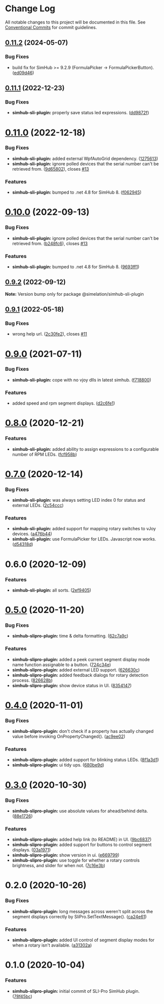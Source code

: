 # Change Log

All notable changes to this project will be documented in this file.
See [Conventional Commits](https://conventionalcommits.org) for commit guidelines.

## [0.11.2](https://github.com/simelation/simhub-plugins/compare/@simelation/simhub-sli-plugin@0.11.1...@simelation/simhub-sli-plugin@0.11.2) (2024-05-07)

### Bug Fixes

-   build fix for SimHub >= 9.2.9 (FormulaPicker -> FormulaPickerButton). ([ed09d46](https://github.com/simelation/simhub-plugins/commit/ed09d46aec7a945b92fb92e9dbb495df09836154))

## [0.11.1](https://github.com/simelation/simhub-plugins/compare/@simelation/simhub-sli-plugin@0.11.0...@simelation/simhub-sli-plugin@0.11.1) (2022-12-23)

### Bug Fixes

-   **simhub-sli-plugin:** properly save status led expressions. ([dd9872f](https://github.com/simelation/simhub-plugins/commit/dd9872f50e7a4a51564394e3e7db236841c78ab2))

# [0.11.0](https://github.com/simelation/simhub-plugins/compare/@simelation/simhub-sli-plugin@0.9.1...@simelation/simhub-sli-plugin@0.11.0) (2022-12-18)

### Bug Fixes

-   **simhub-sli-plugin:** added external WpfAutoGrid dependency. ([1275613](https://github.com/simelation/simhub-plugins/commit/1275613ea3bc73fd662b965fe4e126221a616068))
-   **simhub-sli-plugin:** ignore polled devices that the serial number can't be retrieved from. ([9d65802](https://github.com/simelation/simhub-plugins/commit/9d658028e1a88f430d3645b5e0872602f39b1316)), closes [#13](https://github.com/simelation/simhub-plugins/issues/13)

### Features

-   **simhub-sli-plugin:** bumped to .net 4.8 for SimHub 8. ([f062945](https://github.com/simelation/simhub-plugins/commit/f062945192ca04f8943d078bea01686c4c2d9c7c))

# [0.10.0](https://github.com/simelation/simhub-plugins/compare/@simelation/simhub-sli-plugin@0.9.1...@simelation/simhub-sli-plugin@0.10.0) (2022-09-13)

### Bug Fixes

-   **simhub-sli-plugin:** ignore polled devices that the serial number can't be retrieved from. ([b248fc6](https://github.com/simelation/simhub-plugins/commit/b248fc665727f4257ec3c7c5b851ad195f757957)), closes [#13](https://github.com/simelation/simhub-plugins/issues/13)

### Features

-   **simhub-sli-plugin:** bumped to .net 4.8 for SimHub 8. ([9693ff1](https://github.com/simelation/simhub-plugins/commit/9693ff1034a1ad42ca1860af337602fa78bcc15e))

## [0.9.2](https://github.com/simelation/simhub-plugins/compare/@simelation/simhub-sli-plugin@0.9.1...@simelation/simhub-sli-plugin@0.9.2) (2022-09-12)

**Note:** Version bump only for package @simelation/simhub-sli-plugin

## [0.9.1](https://github.com/simelation/simhub-plugins/compare/@simelation/simhub-sli-plugin@0.9.0...@simelation/simhub-sli-plugin@0.9.1) (2022-05-18)

### Bug Fixes

-   wrong help url. ([2c30fe2](https://github.com/simelation/simhub-plugins/commit/2c30fe27757ae1df6db1cd6980363a9d1b44e727)), closes [#11](https://github.com/simelation/simhub-plugins/issues/11)

# [0.9.0](https://github.com/simelation/simhub-plugins/compare/@simelation/simhub-sli-plugin@0.8.0...@simelation/simhub-sli-plugin@0.9.0) (2021-07-11)

### Bug Fixes

-   **simhub-sli-plugin:** cope with no vjoy dlls in latest simhub. ([f718800](https://github.com/simelation/simhub-plugins/commit/f718800e61f7743e284f0c200e7abcab9f9d5ac0))

### Features

-   added speed and rpm segment displays. ([d2c6fe1](https://github.com/simelation/simhub-plugins/commit/d2c6fe1a3aed17080930e28a75a547261b710f77))

# [0.8.0](https://github.com/simelation/simhub-plugins/compare/@simelation/simhub-sli-plugin@0.7.0...@simelation/simhub-sli-plugin@0.8.0) (2020-12-21)

### Features

-   **simhub-sli-plugin:** added ability to assign expressions to a configurable number of RPM LEDs. ([fcf958b](https://github.com/simelation/simhub-plugins/commit/fcf958bde9dc70017c7ebf65529a4b30e049f799))

# [0.7.0](https://github.com/simelation/simhub-plugins/compare/@simelation/simhub-sli-plugin@0.6.0...@simelation/simhub-sli-plugin@0.7.0) (2020-12-14)

### Bug Fixes

-   **simhub-sli-plugin:** was always setting LED index 0 for status and external LEDs. ([2c54ccc](https://github.com/simelation/simhub-plugins/commit/2c54ccca80a6ae6db727db2e7e04dc00fdbe3acc))

### Features

-   **simhub-sli-plugin:** added support for mapping rotary switches to vJoy devices. ([a476b44](https://github.com/simelation/simhub-plugins/commit/a476b44ee2bca364404ef9d97590a229f04647c5))
-   **simhub-sli-plugin:** use FormulaPicker for LEDs. Javascript now works. ([d54318d](https://github.com/simelation/simhub-plugins/commit/d54318dc85aeeae5c1d0a299378704f75f0b914e))

# 0.6.0 (2020-12-09)

### Features

-   **simhub-sli-plugin:** all sorts. ([2ef9405](https://github.com/simelation/simhub-plugins/commit/2ef94052c09f10350139d4c666f97414ee5f2ce3))

# [0.5.0](https://github.com/simelation/simhub-plugins/compare/@simelation/simhub-slipro-plugin@0.4.0...@simelation/simhub-slipro-plugin@0.5.0) (2020-11-20)

### Bug Fixes

-   **simhub-slipro-plugin:** time & delta formatting. ([62c7a9c](https://github.com/simelation/simhub-plugins/commit/62c7a9c05e82ca720fc0311c0405a3a72fd191e6))

### Features

-   **simhub-slipro-plugin:** added a peek current segment display mode name function assignable to a button. ([724c34e](https://github.com/simelation/simhub-plugins/commit/724c34e0d5aa0780cc0abae5b9d17f148baf9b39))
-   **simhub-slipro-plugin:** added external LED support. ([626630c](https://github.com/simelation/simhub-plugins/commit/626630cdf5adb5a743ed24d531ae9e47ba81635a))
-   **simhub-slipro-plugin:** added feedback dialogs for rotary detection process. ([826628b](https://github.com/simelation/simhub-plugins/commit/826628bf1aa378a8ae45925e76bc1f2d0ad64a6f))
-   **simhub-slipro-plugin:** show device status in UI. ([8354147](https://github.com/simelation/simhub-plugins/commit/8354147eb7d208a8ab38767220af822e2c79c431))

# [0.4.0](https://github.com/simelation/simhub-plugins/compare/@simelation/simhub-slipro-plugin@0.3.0...@simelation/simhub-slipro-plugin@0.4.0) (2020-11-01)

### Bug Fixes

-   **simhub-slipro-plugin:** don't check if a property has actually changed value before invoking OnPropertyChanged(). ([ac9ee02](https://github.com/simelation/simhub-plugins/commit/ac9ee0271c6d797d341b0de12d9492b4606c2c4f))

### Features

-   **simhub-slipro-plugin:** added support for blinking status LEDs. ([8f1a3d1](https://github.com/simelation/simhub-plugins/commit/8f1a3d1fbc8fc78f72b672ffc43b1b68bdc63efb))
-   **simhub-slipro-plugin:** ui tidy ups. ([680be9d](https://github.com/simelation/simhub-plugins/commit/680be9d121c630e207e8009516b4d88e2bc00266))

# [0.3.0](https://github.com/simelation/simhub-plugins/compare/@simelation/simhub-slipro-plugin@0.2.0...@simelation/simhub-slipro-plugin@0.3.0) (2020-10-30)

### Bug Fixes

-   **simhub-slipro-plugin:** use absolute values for ahead/behind delta. ([88e1726](https://github.com/simelation/simhub-plugins/commit/88e17267568074aad41d38e13196990823bdbc9d))

### Features

-   **simhub-slipro-plugin:** added help link (to README) in UI. ([9bc6837](https://github.com/simelation/simhub-plugins/commit/9bc68374ee6bae7d0985ce5a0b049fac02dfd513))
-   **simhub-slipro-plugin:** added support for buttons to control segment displays. ([03a1971](https://github.com/simelation/simhub-plugins/commit/03a1971f21e49574a43e1ca483e8f13a8a776877))
-   **simhub-slipro-plugin:** show version in ui. ([e669799](https://github.com/simelation/simhub-plugins/commit/e669799ca311a84402d1fa2e8cda0e4ac68701b4))
-   **simhub-slipro-plugin:** use toggle for whether a rotary controls brightness, and slider for when not. ([7c16e3b](https://github.com/simelation/simhub-plugins/commit/7c16e3bf80382a8ac521e8d5aaa448d9558358b1))

# 0.2.0 (2020-10-26)

### Bug Fixes

-   **simhub-slipro-plugin:** long messages across weren't split across the segment displays correctly by SliPro.SetTextMessage(). ([ca24e61](https://github.com/simelation/simhub-plugins/commit/ca24e6109e32aa4d9d864edd1e34b017a9da6b1e))

### Features

-   **simhub-slipro-plugin:** added UI control of segment display modes for when a rotary isn't available. ([a31302a](https://github.com/simelation/simhub-plugins/commit/a31302ae18fdd330253cdfd2afa5efbaccff6698))

# 0.1.0 (2020-10-04)

### Features

-   **simhub-slipro-plugin:** initial commit of SLI-Pro SimHub plugin. ([78f45bc](https://github.com/simelation/simhub-plugins/commit/78f45bc959292a61fb4fdcc1d805ece3d0f25e92))
